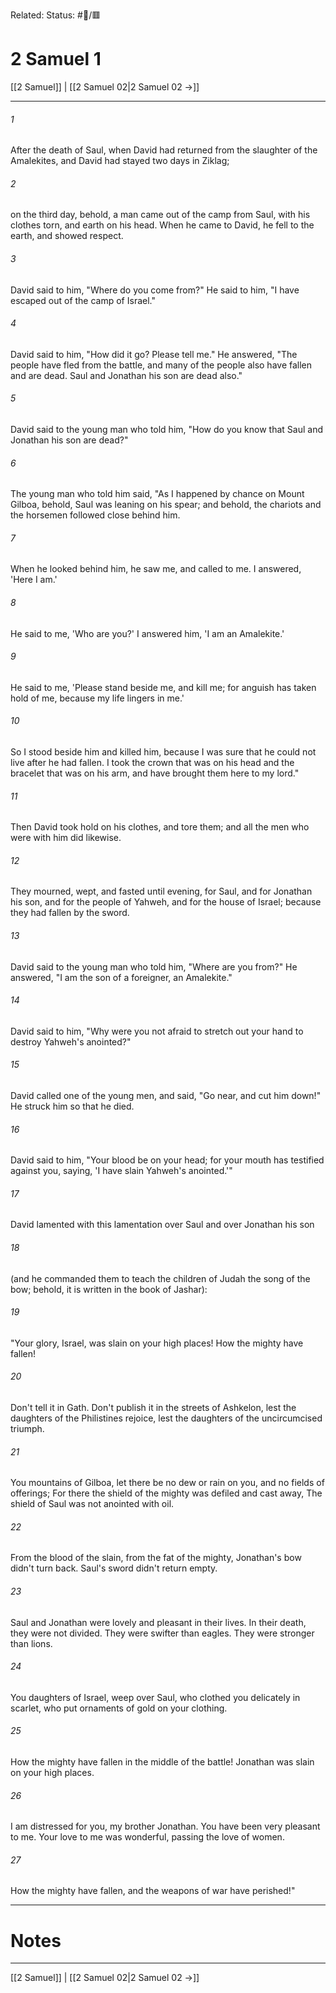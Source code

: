 Related:
Status: #📖/🟥
# 2 Samuel 1

[[2 Samuel]] | [[2 Samuel 02|2 Samuel 02 →]]
***



###### 1 
After the death of Saul, when David had returned from the slaughter of the Amalekites, and David had stayed two days in Ziklag; 

###### 2 
on the third day, behold, a man came out of the camp from Saul, with his clothes torn, and earth on his head. When he came to David, he fell to the earth, and showed respect. 

###### 3 
David said to him, "Where do you come from?" He said to him, "I have escaped out of the camp of Israel." 

###### 4 
David said to him, "How did it go? Please tell me." He answered, "The people have fled from the battle, and many of the people also have fallen and are dead. Saul and Jonathan his son are dead also." 

###### 5 
David said to the young man who told him, "How do you know that Saul and Jonathan his son are dead?" 

###### 6 
The young man who told him said, "As I happened by chance on Mount Gilboa, behold, Saul was leaning on his spear; and behold, the chariots and the horsemen followed close behind him. 

###### 7 
When he looked behind him, he saw me, and called to me. I answered, 'Here I am.' 

###### 8 
He said to me, 'Who are you?' I answered him, 'I am an Amalekite.' 

###### 9 
He said to me, 'Please stand beside me, and kill me; for anguish has taken hold of me, because my life lingers in me.' 

###### 10 
So I stood beside him and killed him, because I was sure that he could not live after he had fallen. I took the crown that was on his head and the bracelet that was on his arm, and have brought them here to my lord." 

###### 11 
Then David took hold on his clothes, and tore them; and all the men who were with him did likewise. 

###### 12 
They mourned, wept, and fasted until evening, for Saul, and for Jonathan his son, and for the people of Yahweh, and for the house of Israel; because they had fallen by the sword. 

###### 13 
David said to the young man who told him, "Where are you from?" He answered, "I am the son of a foreigner, an Amalekite." 

###### 14 
David said to him, "Why were you not afraid to stretch out your hand to destroy Yahweh's anointed?" 

###### 15 
David called one of the young men, and said, "Go near, and cut him down!" He struck him so that he died. 

###### 16 
David said to him, "Your blood be on your head; for your mouth has testified against you, saying, 'I have slain Yahweh's anointed.'" 

###### 17 
David lamented with this lamentation over Saul and over Jonathan his son 

###### 18 
(and he commanded them to teach the children of Judah the song of the bow; behold, it is written in the book of Jashar): 

###### 19 
"Your glory, Israel, was slain on your high places! How the mighty have fallen! 

###### 20 
Don't tell it in Gath. Don't publish it in the streets of Ashkelon, lest the daughters of the Philistines rejoice, lest the daughters of the uncircumcised triumph. 

###### 21 
You mountains of Gilboa, let there be no dew or rain on you, and no fields of offerings; For there the shield of the mighty was defiled and cast away, The shield of Saul was not anointed with oil. 

###### 22 
From the blood of the slain, from the fat of the mighty, Jonathan's bow didn't turn back. Saul's sword didn't return empty. 

###### 23 
Saul and Jonathan were lovely and pleasant in their lives. In their death, they were not divided. They were swifter than eagles. They were stronger than lions. 

###### 24 
You daughters of Israel, weep over Saul, who clothed you delicately in scarlet, who put ornaments of gold on your clothing. 

###### 25 
How the mighty have fallen in the middle of the battle! Jonathan was slain on your high places. 

###### 26 
I am distressed for you, my brother Jonathan. You have been very pleasant to me. Your love to me was wonderful, passing the love of women. 

###### 27 
How the mighty have fallen, and the weapons of war have perished!"

---
# Notes


***
[[2 Samuel]] | [[2 Samuel 02|2 Samuel 02 →]]
